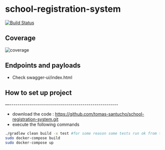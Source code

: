 # school-registration-system
[![Build Status](https://travis-ci.org/joemccann/dillinger.svg?branch=master)](https://travis-ci.org/joemccann/dillinger)
## Coverage
![coverage](https://i.imgur.com/GwEKO3G.png)

## Endpoints and payloads

- Check swagger-ui/index.html

## How to set up project
—-------------------------------------------------------
- download the code : https://github.com/tomas-santucho/school-registration-system.git
- execute the following commands
```sh
./gradlew clean build -x test #for some reason some tests run ok from the ide but fail from the command line
sudo docker-compose build
sudo docker-compose up
```
